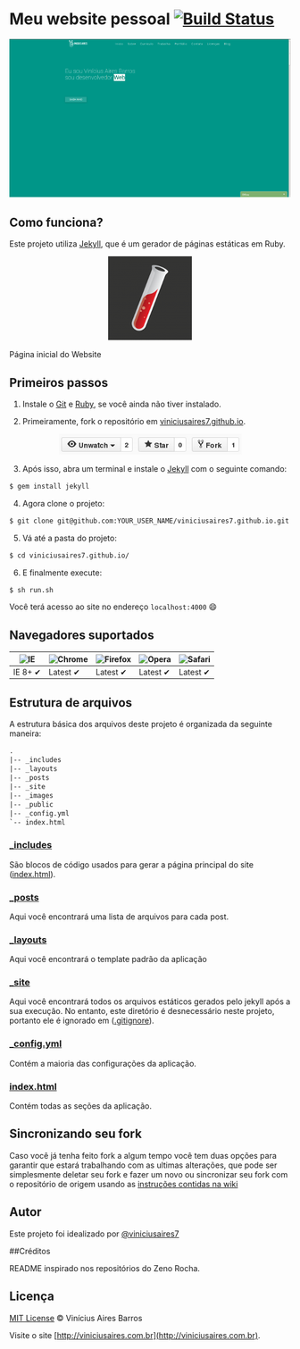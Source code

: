 # Meu website pessoal [![Build Status](https://travis-ci.org/viniciusaires7/viniciusaires7.github.io.svg?branch=master)](https://travis-ci.org/viniciusaires7/viniciusaires7.github.io)

<p align="center"><img src="images/website-sreenshot.png" /></p>

## Como funciona?

Este projeto utiliza [Jekyll](http://jekyllrb.com/), que é um gerador de páginas estáticas em Ruby.

<p align="center"><img src="images/icons/jekyll.png"/></p>

<caption>Página inicial do Website</caption>

## Primeiros passos

1. Instale o [Git](http://git-scm.com/downloads) e [Ruby](http://www.ruby-lang.org/pt/downloads/), se você ainda não tiver instalado.

2. Primeiramente, fork o repositório em [viniciusaires7.github.io](https://github.com/viniciusaires7/viniciusaires7.github.io).

<p align="center"><img src="images/fork.png" /></p>

3. Após isso, abra um terminal e instale o [Jekyll](http://jekyllrb.com/) com o seguinte comando:

  ```sh
  $ gem install jekyll
  ```

4. Agora clone o projeto:

  ```sh
  $ git clone git@github.com:YOUR_USER_NAME/viniciusaires7.github.io.git
  ```

5. Vá até a pasta do projeto:

  ```sh
  $ cd viniciusaires7.github.io/
  ```

6. E finalmente execute:

  ```sh
  $ sh run.sh
  ```

Você terá acesso ao site no endereço `localhost:4000` :smile:

## Navegadores suportados

![IE](https://cloud.githubusercontent.com/assets/398893/3528325/20373e76-078e-11e4-8e3a-1cb86cf506f0.png) | ![Chrome](https://cloud.githubusercontent.com/assets/398893/3528328/23bc7bc4-078e-11e4-8752-ba2809bf5cce.png) | ![Firefox](https://cloud.githubusercontent.com/assets/398893/3528329/26283ab0-078e-11e4-84d4-db2cf1009953.png) | ![Opera](https://cloud.githubusercontent.com/assets/398893/3528330/27ec9fa8-078e-11e4-95cb-709fd11dac16.png) | ![Safari](https://cloud.githubusercontent.com/assets/398893/3528331/29df8618-078e-11e4-8e3e-ed8ac738693f.png)
--- | --- | --- | --- | --- |
IE 8+ ✔ | Latest ✔ | Latest ✔ | Latest ✔ | Latest ✔ |

## Estrutura de arquivos

A estrutura básica dos arquivos deste projeto é organizada da seguinte maneira:

```
.
|-- _includes
|-- _layouts
|-- _posts
|-- _site
|-- _images
|-- _public
|-- _config.yml
`-- index.html
```

### [_includes](https://github.com/maratonato/maratonato.github.io/tree/master/_includes)

São blocos de código usados para gerar a página principal do site ([index.html](https://github.com/maratonato/maratonato.github.io/blob/master/index.html)).

### [_posts](https://github.com/maratonato/maratonato.github.io/tree/master/_posts)

Aqui você encontrará uma lista de arquivos para cada post.

### [_layouts](https://github.com/maratonato/maratonato.github.io/tree/master/_layouts)

Aqui você encontrará o template padrão da aplicação

### [_site](https://github.com/maratonato/maratonato.github.io/tree/master/_site)

Aqui você encontrará todos os arquivos estáticos gerados pelo jekyll após a sua execução. No entanto, este diretório é desnecessário neste projeto, portanto ele é ignorado em ([.gitignore](https://github.com/maratonato/maratonato.github.io/blob/master/.gitignore)).

### [_config.yml](https://github.com/maratonato/maratonato.github.io/blob/master/_config.yml)

Contém a maioria das configurações da aplicação.

### [index.html](https://github.com/maratonato/maratonato.github.io/blob/master/index.html)

Contém todas as seções da aplicação.

## Sincronizando seu fork

Caso você já tenha feito fork a algum tempo você tem duas opções para garantir que estará trabalhando com as ultimas alterações, que pode ser simplesmente deletar seu fork e fazer um novo ou sincronizar seu fork com o repositório de origem usando as [instruções contidas na wiki](https://github.com/viniciusaires7/viniciusaires7.github.io/wiki/Sincronizando-seu-fork-com-o-projeto)

## Autor

Este projeto foi idealizado por [@viniciusaires7](https://www.github.com/viniciusaires7)

##Créditos

README inspirado nos repositórios do Zeno Rocha.

## Licença

[MIT License](http://www.viniciusaires.com.br/mit) © Vinícius Aires Barros

Visite o site [http://viniciusaires.com.br](http://viniciusaires.com.br).
